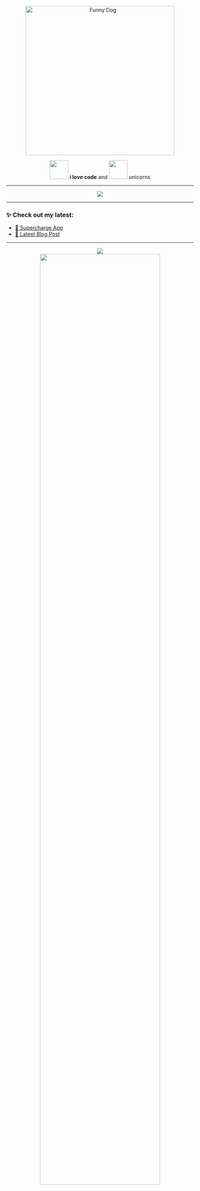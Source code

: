 <p align="center">
  <img src="https://media.giphy.com/media/cYZkY9HeKgofpQnOUl/giphy.gif" alt="Funny Dog" width="400" />
</p>

<p align="center">
  <img src="https://your-image-link/coding-dog.gif" height="50">
  <strong>i love code</strong> and <img src="https://your-image-link/unicorn.gif" height="50"> unicorns
</p>

<hr />

<p align="center">
  <img src="https://your-image-link/under-construction.gif" />
</p>

---

### ✨ Check out my latest:

- [🚀 Supercharge App](https://your-app-link)
- [📝 Latest Blog Post](https://your-blog-link)

---

<p align="center">
  <img src="https://your-image-link/hit-counter.gif" />
  <br/>
  <img src="https://your-image-link/flame-bar.gif" width="80%" />
</p>
